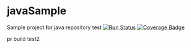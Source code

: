 # javaSample
Sample project for java repository
test
[![Run Status](https://apibeta.shippable.com/projects/5792fb0dc77dae78a8fd78d2/badge?branch=master)](https://beta.shippable.com/projects/5792fb0dc77dae78a8fd78d2) 
[![Coverage Badge](https://apibeta.shippable.com/projects/5792fb0dc77dae78a8fd78d2/coverageBadge?branch=master)](https://beta.shippable.com/projects/5792fb0dc77dae78a8fd78d2) 

pr build test2
